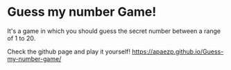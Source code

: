 # Guess my number Game!
It's a game in which you should guess the secret number between a range of 1 to 20.

Check the github page and play it yourself!
https://apaezp.github.io/Guess-my-number-game/
